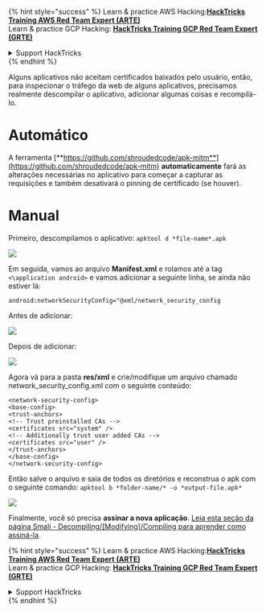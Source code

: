 {% hint style="success" %}
Learn & practice AWS Hacking:<img src="/.gitbook/assets/arte.png" alt="" data-size="line">[**HackTricks Training AWS Red Team Expert (ARTE)**](https://training.hacktricks.xyz/courses/arte)<img src="/.gitbook/assets/arte.png" alt="" data-size="line">\
Learn & practice GCP Hacking: <img src="/.gitbook/assets/grte.png" alt="" data-size="line">[**HackTricks Training GCP Red Team Expert (GRTE)**<img src="/.gitbook/assets/grte.png" alt="" data-size="line">](https://training.hacktricks.xyz/courses/grte)

<details>

<summary>Support HackTricks</summary>

* Check the [**subscription plans**](https://github.com/sponsors/carlospolop)!
* **Join the** 💬 [**Discord group**](https://discord.gg/hRep4RUj7f) or the [**telegram group**](https://t.me/peass) or **follow** us on **Twitter** 🐦 [**@hacktricks\_live**](https://twitter.com/hacktricks\_live)**.**
* **Share hacking tricks by submitting PRs to the** [**HackTricks**](https://github.com/carlospolop/hacktricks) and [**HackTricks Cloud**](https://github.com/carlospolop/hacktricks-cloud) github repos.

</details>
{% endhint %}

Alguns aplicativos não aceitam certificados baixados pelo usuário, então, para inspecionar o tráfego da web de alguns aplicativos, precisamos realmente descompilar o aplicativo, adicionar algumas coisas e recompilá-lo.

# Automático

A ferramenta [**https://github.com/shroudedcode/apk-mitm**](https://github.com/shroudedcode/apk-mitm) **automaticamente** fará as alterações necessárias no aplicativo para começar a capturar as requisições e também desativará o pinning de certificado (se houver).

# Manual

Primeiro, descompilamos o aplicativo: `apktool d *file-name*.apk`

![](../../.gitbook/assets/img9.png)

Em seguida, vamos ao arquivo **Manifest.xml** e rolamos até a tag `<\application android>` e vamos adicionar a seguinte linha, se ainda não estiver lá:

`android:networkSecurityConfig="@xml/network_security_config`

Antes de adicionar:

![](../../.gitbook/assets/img10.png)

Depois de adicionar:

![](../../.gitbook/assets/img11.png)

Agora vá para a pasta **res/xml** e crie/modifique um arquivo chamado network\_security\_config.xml com o seguinte conteúdo:
```markup
<network-security-config>
<base-config>
<trust-anchors>
<!-- Trust preinstalled CAs -->
<certificates src="system" />
<!-- Additionally trust user added CAs -->
<certificates src="user" />
</trust-anchors>
</base-config>
</network-security-config>
```
Então salve o arquivo e saia de todos os diretórios e reconstrua o apk com o seguinte comando: `apktool b *folder-name/* -o *output-file.apk*`

![](../../.gitbook/assets/img12.png)

Finalmente, você só precisa **assinar a nova aplicação**. [Leia esta seção da página Smali - Decompiling/\[Modifying\]/Compiling para aprender como assiná-la](smali-changes.md#sing-the-new-apk).

{% hint style="success" %}
Learn & practice AWS Hacking:<img src="/.gitbook/assets/arte.png" alt="" data-size="line">[**HackTricks Training AWS Red Team Expert (ARTE)**](https://training.hacktricks.xyz/courses/arte)<img src="/.gitbook/assets/arte.png" alt="" data-size="line">\
Learn & practice GCP Hacking: <img src="/.gitbook/assets/grte.png" alt="" data-size="line">[**HackTricks Training GCP Red Team Expert (GRTE)**<img src="/.gitbook/assets/grte.png" alt="" data-size="line">](https://training.hacktricks.xyz/courses/grte)

<details>

<summary>Support HackTricks</summary>

* Check the [**subscription plans**](https://github.com/sponsors/carlospolop)!
* **Join the** 💬 [**Discord group**](https://discord.gg/hRep4RUj7f) or the [**telegram group**](https://t.me/peass) or **follow** us on **Twitter** 🐦 [**@hacktricks\_live**](https://twitter.com/hacktricks\_live)**.**
* **Share hacking tricks by submitting PRs to the** [**HackTricks**](https://github.com/carlospolop/hacktricks) and [**HackTricks Cloud**](https://github.com/carlospolop/hacktricks-cloud) github repos.

</details>
{% endhint %}
